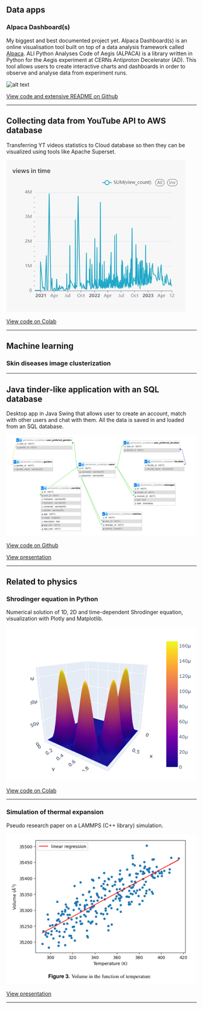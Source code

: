 ## Data apps

### Alpaca Dashboard(s)
My biggest and best documented project yet. Alpaca Dashboard(s) is an online visualisation tool built on top of a data analysis framework called [Alpaca](https://aegis.docs.cern.ch/ALPACA). ALl Python Analyses Code of Aegis (ALPACA) is a library written in Python for the Aegis experiment
at CERNs Antiproton Decelerator (AD). This tool allows users to create interactive charts and dashboards in order to observe and analyse data from experiment runs.

![alt text](dashboard_preview.gif)

[View code and extensive README on Github](https://github.com/kamil5555579/alpaca-dashboard)

---

## Collecting data from YouTube API to AWS database
Transferring YT videos statistics to Cloud database so then they can be visualized using tools like Apache Superset.

<img src="images/views-in-time-2023-07-08T18-53-03.557Z.jpg?raw=true"/>

[View code on Colab](https://colab.research.google.com/drive/1XMFMZP_2aoDi0NqYKkJDr7Er2JDQr8RO?usp=sharing)

---

## Machine learning

### Skin diseases image clusterization


---

## Java tinder-like application with an SQL database
Desktop app in Java Swing that allows user to create an account, match with other users and chat with them. All the data is saved in and loaded from an SQL database.

<img src="images/database.png?raw=true"/>

[View code on Github](https://github.com/kamil5555579/tinder-java)

[View presentation](/pdf/java_tinder.pdf)

---
## Related to physics

### Shrodinger equation in Python
Numerical solution of 1D, 2D and time-dependent Shrodinger equation, visualization with Plotly and Matplotlib.

<img src="images/sh_equ.png?raw=true"/>

[View code on Colab](https://colab.research.google.com/drive/1NwEgUGVBOi2QKI1BD8E-zYihBROB8j5k?usp=sharing)

---

### Simulation of thermal expansion
Pseudo research paper on a LAMMPS (C++ library) simulation.

<img src="images/thermal.png?raw=true"/>

[View presentation](/pdf/thermal_expansion.pdf)

---



